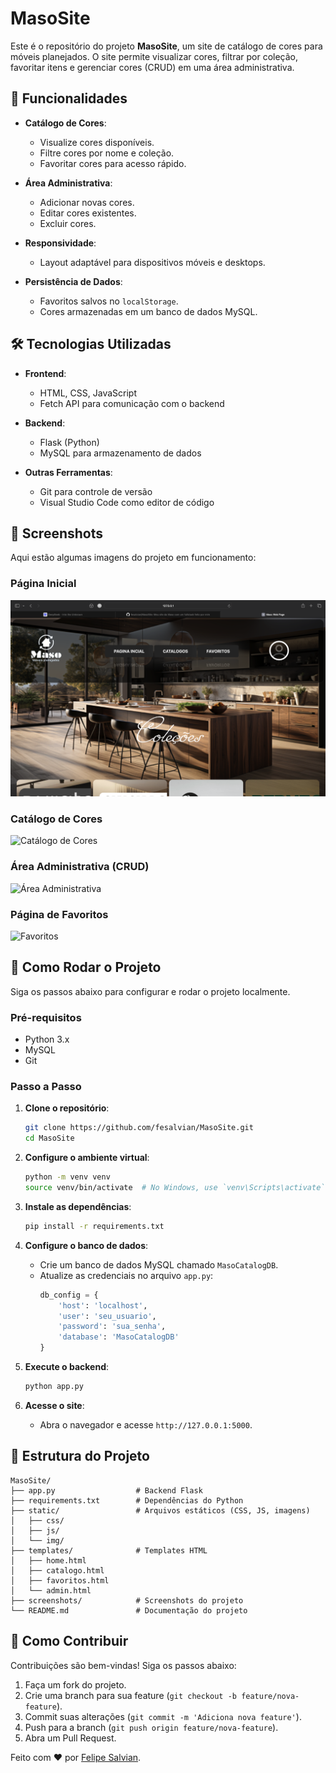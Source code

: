 # MasoSite

Este é o repositório do projeto **MasoSite**, um site de catálogo de cores para móveis planejados. O site permite visualizar cores, filtrar por coleção, favoritar itens e gerenciar cores (CRUD) em uma área administrativa.

## 🚀 Funcionalidades

- **Catálogo de Cores**:
  - Visualize cores disponíveis.
  - Filtre cores por nome e coleção.
  - Favoritar cores para acesso rápido.

- **Área Administrativa**:
  - Adicionar novas cores.
  - Editar cores existentes.
  - Excluir cores.

- **Responsividade**:
  - Layout adaptável para dispositivos móveis e desktops.

- **Persistência de Dados**:
  - Favoritos salvos no `localStorage`.
  - Cores armazenadas em um banco de dados MySQL.

## 🛠️ Tecnologias Utilizadas

- **Frontend**:
  - HTML, CSS, JavaScript
  - Fetch API para comunicação com o backend

- **Backend**:
  - Flask (Python)
  - MySQL para armazenamento de dados

- **Outras Ferramentas**:
  - Git para controle de versão
  - Visual Studio Code como editor de código

## 📸 Screenshots

Aqui estão algumas imagens do projeto em funcionamento:

### Página Inicial
![Página Inicial](./screenshots/home.png)

### Catálogo de Cores
![Catálogo de Cores](./screenshots/catalog.png)

### Área Administrativa (CRUD)
![Área Administrativa](./screenshots/admin.png)

### Página de Favoritos
![Favoritos](./screenshots/favorites.png)


## 🚀 Como Rodar o Projeto

Siga os passos abaixo para configurar e rodar o projeto localmente.

### Pré-requisitos

- Python 3.x
- MySQL
- Git

### Passo a Passo

1. **Clone o repositório**:
   ```bash
   git clone https://github.com/fesalvian/MasoSite.git
   cd MasoSite
   ```

2. **Configure o ambiente virtual**:
   ```bash
   python -m venv venv
   source venv/bin/activate  # No Windows, use `venv\Scripts\activate`
   ```

3. **Instale as dependências**:
   ```bash
   pip install -r requirements.txt
   ```

4. **Configure o banco de dados**:
   - Crie um banco de dados MySQL chamado `MasoCatalogDB`.
   - Atualize as credenciais no arquivo `app.py`:
     ```python
     db_config = {
         'host': 'localhost',
         'user': 'seu_usuario',
         'password': 'sua_senha',
         'database': 'MasoCatalogDB'
     }
     ```

5. **Execute o backend**:
   ```bash
   python app.py
   ```

6. **Acesse o site**:
   - Abra o navegador e acesse `http://127.0.0.1:5000`.

## 📂 Estrutura do Projeto

```
MasoSite/
├── app.py                  # Backend Flask
├── requirements.txt        # Dependências do Python
├── static/                 # Arquivos estáticos (CSS, JS, imagens)
│   ├── css/
│   ├── js/
│   └── img/
├── templates/              # Templates HTML
│   ├── home.html
│   ├── catalogo.html
│   ├── favoritos.html
│   └── admin.html
├── screenshots/            # Screenshots do projeto
└── README.md               # Documentação do projeto
```

## 🤝 Como Contribuir

Contribuições são bem-vindas! Siga os passos abaixo:

1. Faça um fork do projeto.
2. Crie uma branch para sua feature (`git checkout -b feature/nova-feature`).
3. Commit suas alterações (`git commit -m 'Adiciona nova feature'`).
4. Push para a branch (`git push origin feature/nova-feature`).
5. Abra um Pull Request.


Feito com ❤️ por [Felipe Salvian](https://github.com/fesalvian).
